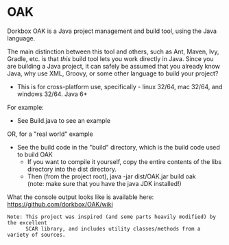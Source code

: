 OAK
===

Dorkbox OAK is a Java project management and build tool, using the Java language.

The main distinction between this tool and others, such as Ant, Maven, Ivy, Gradle, etc. is that
*this* build tool lets you work directly in Java. Since you are building a Java project, it can 
safely be assumed that you already know Java, why use XML, Groovy, or some other language to build
your project?

- This is for cross-platform use, specifically - linux 32/64, mac 32/64, and windows 32/64. Java 6+


For example:

 - See Build.java to see an example
 
OR, for a "real world" example

 - See the build code in the "build" directory, which is the build code used to build OAK  
   - If you want to compile it yourself, copy the entire contents of the libs directory into the dist directory.  
   - Then (from the project root), java -jar dist/OAK.jar build oak  
   (note: make sure that you have the java JDK installed!)
   
What the console output looks like is available here: https://github.com/dorkbox/OAK/wiki  
   
```
Note: This project was inspired (and some parts heavily modified) by the excellent 
      SCAR library, and includes utility classes/methods from a variety of sources.
```
